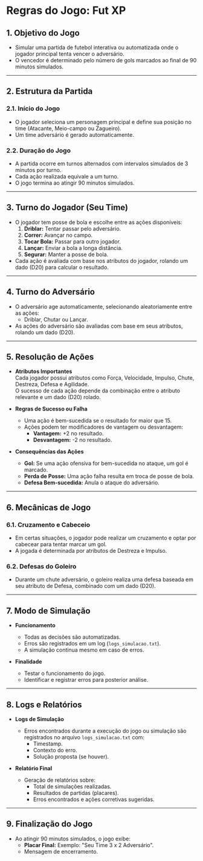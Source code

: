 # Regras do Jogo: **Fut XP**

## 1. **Objetivo do Jogo**
- Simular uma partida de futebol interativa ou automatizada onde o jogador principal tenta vencer o adversário.
- O vencedor é determinado pelo número de gols marcados ao final de 90 minutos simulados.

---

## 2. **Estrutura da Partida**
### 2.1. **Início do Jogo**
- O jogador seleciona um personagem principal e define sua posição no time (Atacante, Meio-campo ou Zagueiro).
- Um time adversário é gerado automaticamente.

### 2.2. **Duração do Jogo**
- A partida ocorre em turnos alternados com intervalos simulados de 3 minutos por turno.
- Cada ação realizada equivale a um turno.
- O jogo termina ao atingir 90 minutos simulados.

---

## 3. **Turno do Jogador (Seu Time)**
- O jogador tem posse de bola e escolhe entre as ações disponíveis:
  1. **Driblar:** Tentar passar pelo adversário.
  2. **Correr:** Avançar no campo.
  3. **Tocar Bola:** Passar para outro jogador.
  4. **Lançar:** Enviar a bola a longa distância.
  5. **Segurar:** Manter a posse de bola.
- Cada ação é avaliada com base nos atributos do jogador, rolando um dado (D20) para calcular o resultado.

---

## 4. **Turno do Adversário**
- O adversário age automaticamente, selecionando aleatoriamente entre as ações:
  - Driblar, Chutar ou Lançar.
- As ações do adversário são avaliadas com base em seus atributos, rolando um dado (D20).

---

## 5. **Resolução de Ações**
- **Atributos Importantes**  
  Cada jogador possui atributos como Força, Velocidade, Impulso, Chute, Destreza, Defesa e Agilidade.  
  O sucesso de cada ação depende da combinação entre o atributo relevante e um dado (D20) rolado.  

- **Regras de Sucesso ou Falha**  
  - Uma ação é bem-sucedida se o resultado for maior que 15.
  - Ações podem ter modificadores de vantagem ou desvantagem:
    - **Vantagem:** +2 no resultado.
    - **Desvantagem:** -2 no resultado.

- **Consequências das Ações**
  - **Gol:** Se uma ação ofensiva for bem-sucedida no ataque, um gol é marcado.
  - **Perda de Posse:** Uma ação falha resulta em troca de posse de bola.
  - **Defesa Bem-sucedida:** Anula o ataque do adversário.

---

## 6. **Mecânicas de Jogo**
### 6.1. **Cruzamento e Cabeceio**
- Em certas situações, o jogador pode realizar um cruzamento e optar por cabecear para tentar marcar um gol.
- A jogada é determinada por atributos de Destreza e Impulso.

### 6.2. **Defesas do Goleiro**
- Durante um chute adversário, o goleiro realiza uma defesa baseada em seu atributo de Defesa, combinado com um dado (D20).

---

## 7. **Modo de Simulação**
- **Funcionamento**
  - Todas as decisões são automatizadas.
  - Erros são registrados em um log (`logs_simulacao.txt`).
  - A simulação continua mesmo em caso de erros.
  
- **Finalidade**
  - Testar o funcionamento do jogo.
  - Identificar e registrar erros para posterior análise.

---

## 8. **Logs e Relatórios**
- **Logs de Simulação**
  - Erros encontrados durante a execução do jogo ou simulação são registrados no arquivo `logs_simulacao.txt` com:
    - Timestamp.
    - Contexto do erro.
    - Solução proposta (se houver).

- **Relatório Final**
  - Geração de relatórios sobre:
    - Total de simulações realizadas.
    - Resultados de partidas (placares).
    - Erros encontrados e ações corretivas sugeridas.

---

## 9. **Finalização do Jogo**
- Ao atingir 90 minutos simulados, o jogo exibe:
  - **Placar Final:** Exemplo: "Seu Time 3 x 2 Adversário".
  - Mensagem de encerramento.

